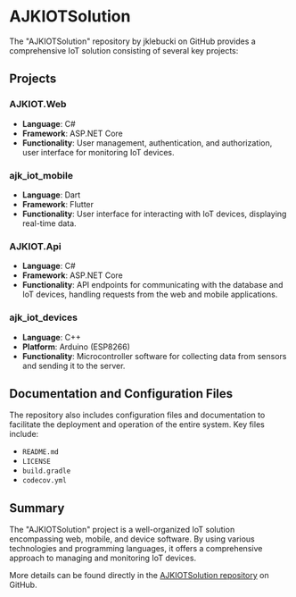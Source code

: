 # AJKIOTSolution

The "AJKIOTSolution" repository by jklebucki on GitHub provides a comprehensive IoT solution consisting of several key projects:

## Projects

### AJKIOT.Web
- **Language**: C#
- **Framework**: ASP.NET Core
- **Functionality**: User management, authentication, and authorization, user interface for monitoring IoT devices.

### ajk_iot_mobile
- **Language**: Dart
- **Framework**: Flutter
- **Functionality**: User interface for interacting with IoT devices, displaying real-time data.

### AJKIOT.Api
- **Language**: C#
- **Framework**: ASP.NET Core
- **Functionality**: API endpoints for communicating with the database and IoT devices, handling requests from the web and mobile applications.

### ajk_iot_devices
- **Language**: C++
- **Platform**: Arduino (ESP8266)
- **Functionality**: Microcontroller software for collecting data from sensors and sending it to the server.

## Documentation and Configuration Files

The repository also includes configuration files and documentation to facilitate the deployment and operation of the entire system. Key files include:
- `README.md`
- `LICENSE`
- `build.gradle`
- `codecov.yml`

## Summary

The "AJKIOTSolution" project is a well-organized IoT solution encompassing web, mobile, and device software. By using various technologies and programming languages, it offers a comprehensive approach to managing and monitoring IoT devices.

More details can be found directly in the [AJKIOTSolution repository](https://github.com/jklebucki/AJKIOTSolution) on GitHub.
